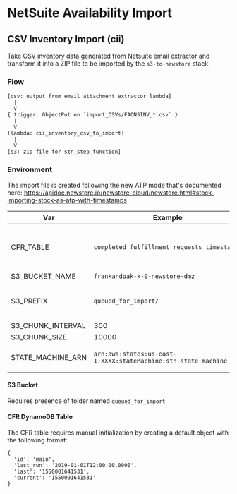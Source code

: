 # NetSuite Availability Import

## CSV Inventory Import (cii)

Take CSV inventory data generated from Netsuite email extractor and transform
it into a ZIP file to be imported by the `s3-to-newstore` stack.

### Flow

```
[csv: output from email attachment extractor lambda]
  |
  V
{ trigger: ObjectPut on `import_CSVs/FAONSINV_*.csv` }
  |
  V
[lambda: cii_inventory_csv_to_import]
  |
  V
[s3: zip file for stn_step_function]
```

### Environment

The import file is created following the new ATP mode that's documented here:
https://apidoc.newstore.io/newstore-cloud/newstore.html#stock-importing-stock-as-atp-with-timestamps

|Var          | Example                 | Description|
|-------------|-------------------------|------------|
|CFR_TABLE|`completed_fulfillment_requests_timestamps`|DynamoDB table with logical timestamp info|
|S3_BUCKET_NAME|`frankandoak-x-0-newstore-dmz`|
|S3_PREFIX|`queued_for_import/`| S3 output prefix for generated import zips|
|S3_CHUNK_INTERVAL|300|
|S3_CHUNK_SIZE|10000|
|STATE_MACHINE_ARN|`arn:aws:states:us-east-1:XXXX:stateMachine:stn-state-machine`|ARN for step function|

#### S3 Bucket

Requires presence of folder named `queued_for_import`

#### CFR DynamoDB Table

The CFR table requires manual initialization by creating a default object with
the following format:

```
{
  'id': 'main',
  'last_run': '2019-01-01T12:00:00.000Z',
  'last': '1550001641531',
  'current': '1550001641531'
}
```



